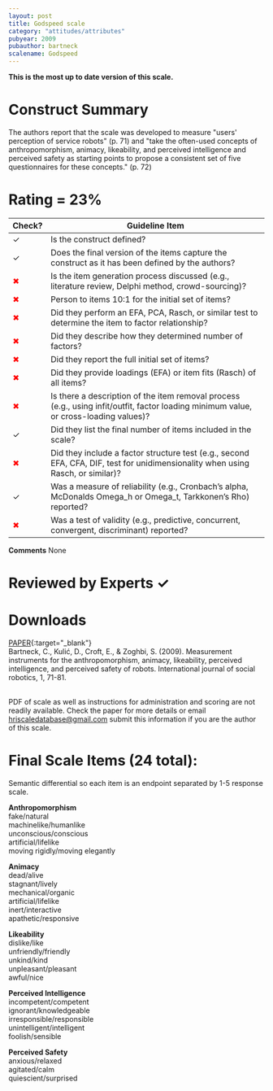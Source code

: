 ```yaml
---
layout: post
title: Godspeed scale
category: "attitudes/attributes"
pubyear: 2009
pubauthor: bartneck
scalename: Godspeed
---
```


**This is the most up to date version of this scale.**

# Construct Summary

The authors report that the scale was developed to measure "users' perception of service robots" (p. 71) and "take the often-used concepts of anthropomorphism, animacy, likeability, and perceived intelligence and perceived safety as starting points to propose a consistent set of five questionnaires for these concepts." (p. 72)

# Rating = 23% 

<table>
  <thead>
    <tr>
      <th>Check?</th>
      <th>Guideline Item</th>
    </tr>
  </thead>
  <tbody>
    <tr>
      <td>&#10003;</td>
      <td>Is the construct defined?</td>
    </tr>
    <tr>
      <td>&#10003;</td>
      <td>Does the final version of the items capture the construct as it has been defined by the authors?</td>
    </tr>
    <tr>
      <td style="color: red;">&#10006;</td>
      <td>Is the item generation process discussed (e.g., literature review, Delphi method, crowd-sourcing)?</td>
    </tr>
    <tr>
      <td style="color: red;">&#10006;</td>
      <td>Person to items 10:1 for the initial set of items?</td>
    </tr>
    <tr>
      <td style="color: red;">&#10006;</td>
      <td>Did they perform an EFA, PCA, Rasch, or similar test to determine the item to factor relationship?</td>
    </tr>
    <tr>
      <td style="color: red;">&#10006;</td>
      <td>Did they describe how they determined number of factors?</td>
    </tr>
    <tr>
      <td style="color: red;">&#10006;</td>
      <td>Did they report the full initial set of items?</td>
    </tr>
    <tr>
      <td style="color: red;">&#10006;</td>
      <td>Did they provide loadings (EFA) or item fits (Rasch) of all items?</td>
    </tr>
    <tr>
      <td style="color: red;">&#10006;</td>
      <td>Is there a description of the item removal process (e.g., using infit/outfit, factor loading minimum value, or cross-loading values)?</td>
    </tr>
    <tr>
      <td>&#10003;</td>
      <td>Did they list the final number of items included in the scale?</td>
    </tr>
    <tr>
      <td style="color: red;">&#10006;</td>
      <td>Did they include a factor structure test (e.g., second EFA, CFA, DIF, test for unidimensionality when using Rasch, or similar)?</td>
    </tr>
    <tr>
      <td>&#10003;</td>
      <td>Was a measure of reliability (e.g., Cronbach’s alpha, McDonalds Omega_h or Omega_t, Tarkkonen’s Rho) reported?</td>
    </tr>
    <tr>
      <td style="color: red;">&#10006;</td>
      <td>Was a test of validity (e.g., predictive, concurrent, convergent, discriminant) reported?</td>
    </tr>
  </tbody>
</table>

**Comments**
None

# Reviewed by Experts &#10003;

# Downloads
[PAPER](https://link.springer.com/article/10.1007/s12369-008-0001-3){:target="_blank"}
<br>Bartneck, C., Kulić, D., Croft, E., & Zoghbi, S. (2009). Measurement instruments for the anthropomorphism, animacy, likeability, perceived intelligence, and perceived safety of robots. International journal of social robotics, 1, 71-81.

<br>PDF of scale as well as instructions for administration and scoring are not readily available. Check the paper for more details or email hriscaledatabase@gmail.com submit this information if you are the author of this scale.

# Final Scale Items (24 total):
Semantic differential so each item is an endpoint separated by 1-5 response scale.

**Anthropomorphism**
<br>fake/natural
<br>machinelike/humanlike
<br>unconscious/conscious
<br>artificial/lifelike
<br>moving rigidly/moving elegantly

**Animacy**
<br>dead/alive
<br>stagnant/lively
<br>mechanical/organic
<br>artificial/lifelike
<br>inert/interactive
<br>apathetic/responsive

**Likeability**
<br>dislike/like
<br>unfriendly/friendly
<br>unkind/kind
<br>unpleasant/pleasant
<br>awful/nice

**Perceived Intelligence**
<br>incompetent/competent
<br>ignorant/knowledgeable
<br>irresponsible/responsible
<br>unintelligent/intelligent
<br>foolish/sensible

**Perceived Safety**
<br>anxious/relaxed
<br>agitated/calm
<br>quiescient/surprised